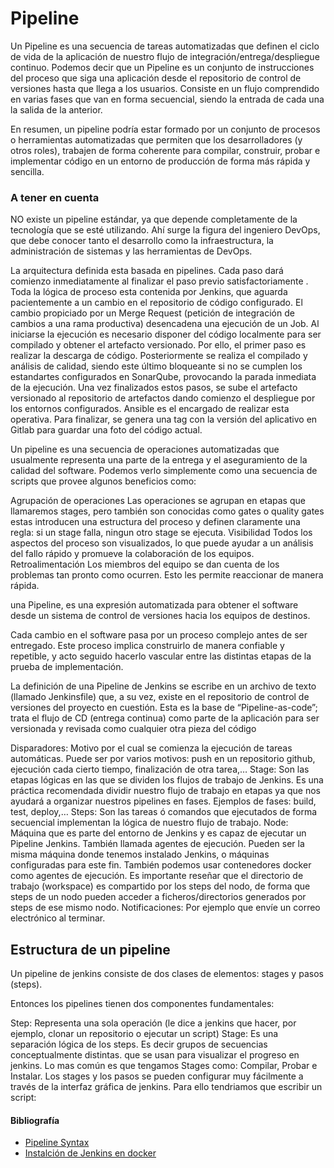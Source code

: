 # Pipeline

Un Pipeline es una secuencia de tareas automatizadas que definen el ciclo de vida de la aplicación de nuestro flujo de integración/entrega/despliegue continuo. Podemos decir que un Pipeline es un conjunto de instrucciones del proceso que siga una aplicación desde el repositorio de control de versiones hasta que llega a los usuarios.
Consiste en un flujo comprendido en varias fases que van en forma secuencial, siendo la entrada de cada una la salida de la anterior.

En resumen, un pipeline podría estar formado por un conjunto de procesos o herramientas automatizadas que permiten que los desarrolladores (y otros roles), trabajen de forma coherente para compilar, construir, probar e implementar código en un entorno de producción de forma más rápida y sencilla.

### A tener en cuenta

NO existe un pipeline estándar, ya que depende completamente de la tecnología que se esté utilizando. Ahí surge la figura del ingeniero DevOps, que debe conocer tanto el desarrollo como la infraestructura, la administración de sistemas y las herramientas de DevOps.

La arquitectura definida esta basada en pipelines. Cada paso dará comienzo inmediatamente al finalizar el paso previo satisfactoriamente . Toda la lógica de proceso esta contenida por Jenkins, que aguarda pacientemente a un cambio en el repositorio de código configurado. El cambio propiciado por un Merge Request (petición de integración de cambios a una rama productiva) desencadena una ejecución de un Job. Al iniciarse la ejecución es necesario disponer del código localmente para ser compilado y obtener el artefacto versionado. Por ello, el primer paso es realizar la descarga de código. Posteriormente se realiza el compilado y análisis de calidad, siendo este último bloqueante si no se cumplen los estandartes configurados en SonarQube, provocando la parada inmediata de la ejecución. Una vez finalizados estos pasos, se sube el artefacto versionado al repositorio de artefactos dando comienzo el despliegue por los entornos configurados. Ansible es el encargado de realizar esta operativa. Para finalizar, se genera una tag con la versión del aplicativo en Gitlab para guardar una foto del código actual.

Un pipeline es una secuencia de operaciones automatizadas que usualmente representa una parte de la entrega y el aseguramiento de la calidad del software. Podemos verlo simplemente como una secuencia de scripts que provee algunos beneficios como:

Agrupación de operaciones Las operaciones se agrupan en etapas que llamaremos stages, pero también son conocidas como gates o quality gates estas introducen una estructura del proceso y definen claramente una regla: si un stage falla, ningun otro stage se ejecuta.
Visibilidad Todos los aspectos del proceso son visualizados, lo que puede ayudar a un análisis del fallo rápido y promueve la colaboración de los equipos.
Retroalimentación Los miembros del equipo se dan cuenta de los problemas tan pronto como ocurren. Esto les permite reaccionar de manera rápida.

una Pipeline, es una expresión automatizada para obtener el software desde un sistema de control de versiones hacia los equipos de destinos.

Cada cambio en el software pasa por un proceso complejo antes de ser entregado. Este proceso implica construirlo de manera confiable y repetible, y acto seguido hacerlo vascular entre las distintas etapas de la prueba de implementación.

La definición de una Pipeline de Jenkins se escribe en un archivo de texto (llamado Jenkinsfile) que, a su vez, existe en el repositorio de control de versiones del proyecto en cuestión. Esta es la base de “Pipeline-as-code”; trata el flujo de CD (entrega continua) como parte de la aplicación para ser versionada y revisada como cualquier otra pieza del código



Disparadores: Motivo por el cual se comienza la ejecución de tareas automáticas. Puede ser por varios motivos: push en un repositorio github, ejecución cada cierto tiempo, finalización de otra tarea,…
Stage: Son las etapas lógicas en las que se dividen los flujos de trabajo de Jenkins. Es una práctica recomendada dividir nuestro flujo de trabajo en etapas ya que nos ayudará a organizar nuestros pipelines en fases. Ejemplos de fases: build, test, deploy,…
Steps: Son las tareas ó comandos que ejecutados de forma secuencial implementan la lógica de nuestro flujo de trabajo.
Node: Máquina que es parte del entorno de Jenkins y es capaz de ejecutar un Pipeline Jenkins. También llamada agentes de ejecución. Pueden ser la misma máquina donde tenemos instalado Jenkins, o máquinas configuradas para este fin. También podemos usar contenedores docker como agentes de ejecución. Es importante reseñar que el directorio de trabajo (workspace) es compartido por los steps del nodo, de forma que steps de un nodo pueden acceder a ficheros/directorios generados por steps de ese mismo nodo.
Notificaciones: Por ejemplo que envíe un correo electrónico al terminar.

## Estructura de un pipeline

Un pipeline de jenkins consiste de dos clases de elementos: stages y pasos (steps).

Entonces los pipelines tienen dos componentes fundamentales:

Step: Representa una sola operación (le dice a jenkins que hacer, por ejemplo, clonar un repositorio o ejecutar un script)
Stage: Es una separación lógica de los steps. Es decir grupos de secuencias conceptualmente distintas. que se usan para visualizar el progreso en jenkins. Lo mas común es que tengamos Stages como: Compilar, Probar e Instalar.
Los stages y los pasos se pueden configurar muy fácilmente a través de la interfaz gráfica de jenkins. Para ello tendriamos que escribir un script:


#### Bibliografía

- [Pipeline Syntax ](https://www.jenkins.io/doc/book/pipeline/syntax/)
- [Instalción de Jenkins en docker](https://fp.josedomingo.org/iaw2223/7_ic/jenkins/instalacion_docker.html)